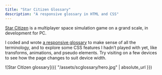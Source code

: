 ```yaml
---
title: "Star Citizen Glossary"
description: "A responsive glossary in HTML and CSS"
---
```


[Star Citizen](https://robertsspaceindustries.com/) is a multiplayer space simulation game on a grand scale, in development for PC.

I coded and wrote [a responsive glossary](../scglossary) to make sense of all the terminology, and to explore some CSS features I hadn’t played with yet, like transforms, animations, and pseudo elements. Try visiting on a few devices to see how the page changes to suit device width.

![Star Citizen glossary]({{ "/assets/scglossary/hero.jpg" | absolute_url }})